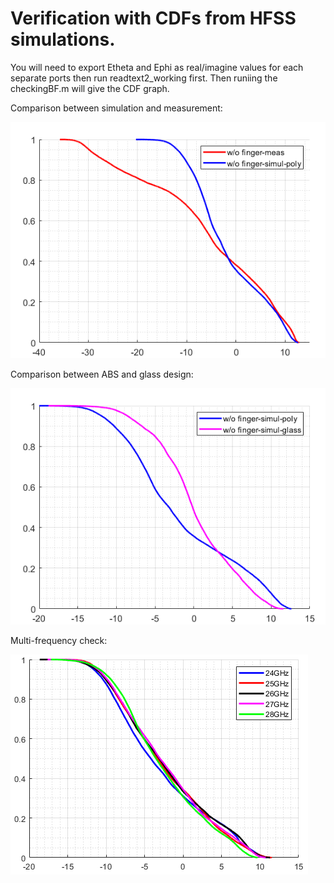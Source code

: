 # Verification with CDFs from HFSS simulations. 
You will need to export Etheta and Ephi as real/imagine values for each separate ports then run readtext2_working first. Then runiing the checkingBF.m will give the CDF graph.

Comparison between simulation and measurement:

![alt text](https://github.com/Khainguyen1349/4x1_Array_26GHz_CDF/blob/master/SimulationVerificationCDF_HFSS/Pics/MeasureVsSimul.png)

Comparison between ABS and glass design:

![alt text](https://github.com/Khainguyen1349/4x1_Array_26GHz_CDF/blob/master/SimulationVerificationCDF_HFSS/Pics/GlassVsPoly.png)

Multi-frequency check:

![alt text](https://github.com/Khainguyen1349/4x1_Array_26GHz_CDF/blob/master/SimulationVerificationCDF_HFSS/Pics/OverFrequencyBand.png)
